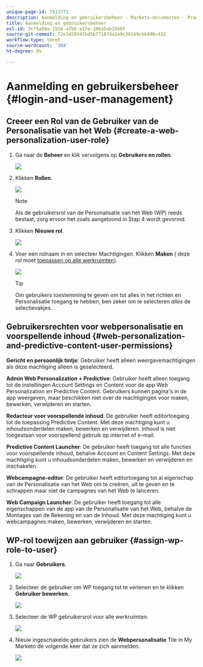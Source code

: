 ```yaml
---
unique-page-id: 7513771
description: Aanmelding en gebruikersbeheer - Marketo-documenten - Productdocumentatie
title: Aanmelding en gebruikersbeheer
exl-id: 3cf5a50a-1926-4fb6-a1fe-39ba5eb2560f
source-git-commit: 72e1d29347bd5b77107da1e9c30169cb6490c432
workflow-type: tm+mt
source-wordcount: '304'
ht-degree: 0%

---
```


# Aanmelding en gebruikersbeheer {#login-and-user-management}

## Creeer een Rol van de Gebruiker van de Personalisatie van het Web {#create-a-web-personalization-user-role}

1. Ga naar de **Beheer** en klik vervolgens op **Gebruikers en rollen**.

   ![](assets/image2015-4-28-19-3a50-3a49.png)

1. Klikken **Rollen**.

   ![](assets/image2015-4-28-19-3a57-3a58.png)

   >[!NOTE]
   >
   >Als de gebruikersrol van de Personalisatie van het Web (WP) reeds bestaat, zorg ervoor het zoals aangetoond in Stap 4 wordt gevormd.

1. Klikken **Nieuwe rol**.

   ![](assets/three-1.png)

1. Voer een rolnaam in en selecteer Machtigingen. Klikken **Maken** ( deze rol moet [toepassen op alle werkruimten](/help/marketo/product-docs/administration/users-and-roles/managing-marketo-users.md)).

   ![](assets/four.png)

   >[!TIP]
   >
   >Om gebruikers toestemming te geven om tot alles in het richten en Personalisatie toegang te hebben, ben zeker om te selecteren _alles_ de selectievakjes.

## Gebruikersrechten voor webpersonalisatie en voorspellende inhoud {#web-personalization-and-predictive-content-user-permissions}

**Gericht en persoonlijk tintje**: Gebruiker heeft alleen weergavemachtigingen als deze machtiging alleen is geselecteerd.

**Admin Web Personalization + Predictive**: Gebruiker heeft alleen toegang tot de instellingen Account Settings en Content voor de app Web Personalization en Predictive Content. Gebruikers kunnen pagina&#39;s in de app weergeven, maar beschikken niet over de machtigingen voor maken, bewerken, verwijderen en starten.

**Redacteur voor voorspellende inhoud**: De gebruiker heeft editortoegang tot de toepassing Predictive Content. Met deze machtiging kunt u inhoudsonderdelen maken, bewerken en verwijderen. Inhoud is niet toegestaan voor voorspellend gebruik op internet of e-mail.

**Predictive Content Launcher**: De gebruiker heeft toegang tot alle functies voor voorspellende inhoud, behalve Account en Content Settings. Met deze machtiging kunt u inhoudsonderdelen maken, bewerken en verwijderen en inschakelen.

**Webcampagne-editor**: De gebruiker heeft editortoegang tot al eigenschap van de Personalisatie van het Web om te creëren, uit te geven en te schrappen maar niet de campagnes van het Web te lanceren.

**Web Campaign Launcher**: De gebruiker heeft toegang tot alle eigenschappen van de app van de Personalisatie van het Web, behalve de Montages van de Rekening en van de Inhoud. Met deze machtiging kunt u webcampagnes maken, bewerken, verwijderen en starten.

## WP-rol toewijzen aan gebruiker {#assign-wp-role-to-user}

1. Ga naar **Gebruikers**.

   ![](assets/image2015-4-29-11-3a31-3a3.png)

1. Selecteer de gebruiker om WP toegang tot te verlenen en te klikken **Gebruiker bewerken**.

   ![](assets/image2015-4-29-11-3a38-3a46.png)

1. Selecteer de WP gebruikersrol voor alle werkruimten.

   ![](assets/seven.png)

1. Nieuw ingeschakelde gebruikers zien de **Webpersonalisatie** Tile in My Marketo de volgende keer dat ze zich aanmelden.

   ![](assets/eight.png)
